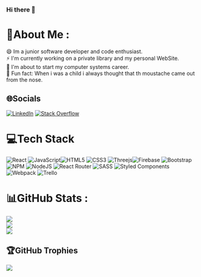 ### Hi there 👋

<!--
**MorfinWorkin/MorfinWorkin** is a ✨ _special_ ✨ repository because its `README.md` (this file) appears on your GitHub profile.

Here are some ideas to get you started:

- 🔭 I’m currently working on ...
-  I’m currently learning ...
-  I’m looking to collaborate on ...
-  I’m looking for help with ...
- 💬 Ask me about ...
- 📫 How to reach me: ...
-  Pronouns: ...
-   ...
-->

# 💫About Me :

😄 Im a junior software developer and code enthusiast.  
⚡ I'm currently working on a private library and my personal WebSite.  
🌱 I'm about to start my computer systems career.  
🤔 Fun fact: When i was a child i always thought that th moustache came out from the nose.

## 🌐Socials

[![LinkedIn](https://img.shields.io/badge/LinkedIn-%230077B5.svg?logo=linkedin&logoColor=white)](https://linkedin.com/in/emorfinh) [![Stack Overflow](https://img.shields.io/badge/-Stackoverflow-FE7A16?logo=stack-overflow&logoColor=white)](https://stackoverflow.com/users/20206916)

# 💻Tech Stack

![React](https://img.shields.io/badge/react-%2320232a.svg?style=plastic&logo=react&logoColor=%2361DAFB) ![JavaScript](https://img.shields.io/badge/javascript-%23323330.svg?style=plastic&logo=javascript&logoColor=%23F7DF1E)![HTML5](https://img.shields.io/badge/html5-%23E34F26.svg?style=plastic&logo=html5&logoColor=white) ![CSS3](https://img.shields.io/badge/css3-%231572B6.svg?style=plastic&logo=css3&logoColor=white) ![Threejs](https://img.shields.io/badge/threejs-black?style=plastic&logo=three.js&logoColor=white)![Firebase](https://img.shields.io/badge/firebase-%23039BE5.svg?style=plastic&logo=firebase) ![Bootstrap](https://img.shields.io/badge/bootstrap-%23563D7C.svg?style=plastic&logo=bootstrap&logoColor=white) ![NPM](https://img.shields.io/badge/NPM-%23000000.svg?style=plastic&logo=npm&logoColor=white) ![NodeJS](https://img.shields.io/badge/node.js-6DA55F?style=plastic&logo=node.js&logoColor=white) ![React Router](https://img.shields.io/badge/React_Router-CA4245?style=plastic&logo=react-router&logoColor=white) ![SASS](https://img.shields.io/badge/SASS-hotpink.svg?style=plastic&logo=SASS&logoColor=white) ![Styled Components](https://img.shields.io/badge/styled--components-DB7093?style=plastic&logo=styled-components&logoColor=white) ![Webpack](https://img.shields.io/badge/webpack-%238DD6F9.svg?style=plastic&logo=webpack&logoColor=black) ![Trello](https://img.shields.io/badge/Trello-%23026AA7.svg?style=plastic&logo=Trello&logoColor=white)

# 📊GitHub Stats :

![](https://github-readme-stats.vercel.app/api?username=MorfinWorkin&theme=dark&hide_border=true&include_all_commits=true&count_private=true)<br/>
![](https://github-readme-streak-stats.herokuapp.com/?user=MorfinWorkin&theme=dark&hide_border=true)<br/>
![](https://github-readme-stats.vercel.app/api/top-langs/?username=MorfinWorkin&theme=dark&hide_border=true&include_all_commits=true&count_private=true&layout=compact)

## 🏆GitHub Trophies

![](https://github-trophies.vercel.app/?username=MorfinWorkin&theme=oldie&no-frame=false&no-bg=false&margin-w=4)

<!-- ### 😂Random Dev Meme
<img src="https://random-memer.herokuapp.com/" width="512px"/>

---
[![](https://visitcount.itsvg.in/api?id=MorfinWorkin&icon=5&color=12)](https://visitcount.itsvg.in)

  ## 💰You can help me by Donating
  [![BuyMeACoffee](https://img.shields.io/badge/Buy%20Me%20a%20Coffee-ffdd00?style=for-the-badge&logo=buy-me-a-coffee&logoColor=black)](https://buymeacoffee.com/N/A) [![PayPal](https://img.shields.io/badge/PayPal-00457C?style=for-the-badge&logo=paypal&logoColor=white)](https://paypal.me/N/A)  -->

  <!-- Proudly created with GPRM ( https://gprm.itsvg.in ) -->
